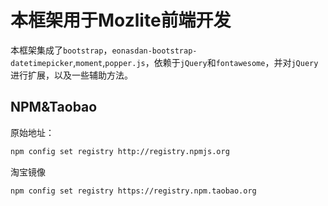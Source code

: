# 本框架用于Mozlite前端开发

本框架集成了`bootstrap`，`eonasdan-bootstrap-datetimepicker`,`moment`,`popper.js`，依赖于`jQuery`和`fontawesome`，并对`jQuery`进行扩展，以及一些辅助方法。

## NPM&Taobao

原始地址：

```bash
npm config set registry http://registry.npmjs.org
```

淘宝镜像

```bash
npm config set registry https://registry.npm.taobao.org
```